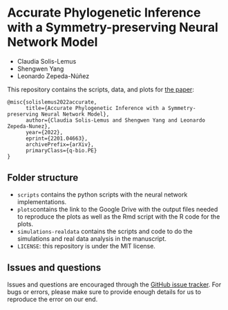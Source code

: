 # Accurate Phylogenetic Inference with a Symmetry-preserving Neural Network Model

- Claudia Solis-Lemus
- Shengwen Yang
- Leonardo Zepeda-Núñez

This repository contains the scripts, data, and plots for [the paper](https://arxiv.org/abs/2201.04663):

```
@misc{solislemus2022accurate,
      title={Accurate Phylogenetic Inference with a Symmetry-preserving Neural Network Model}, 
      author={Claudia Solis-Lemus and Shengwen Yang and Leonardo Zepeda-Nunez},
      year={2022},
      eprint={2201.04663},
      archivePrefix={arXiv},
      primaryClass={q-bio.PE}
}
```

## Folder structure

- `scripts` contains the python scripts with the neural network implementations.
- `plots`contains the link to the Google Drive with the output files needed to reproduce the plots as well as the Rmd script with the R code for the plots.
- `simulations-realdata` contains the scripts and code to do the simulations and real data analysis in the manuscript.
- `LICENSE`: this repository is under the MIT license.

## Issues and questions

Issues and questions are encouraged through the [GitHub issue tracker](https://github.com/Forgotten/nn-phylogenetics/issues). For bugs or errors, please make sure to provide enough details for us to reproduce the error on our end.
